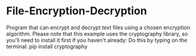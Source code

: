 # File-Encryption-Decryption
Program that can encrypt and decrypt text files using a chosen encryption algorithm.
Please note that this example uses the cryptography library, so you'll need to install it first if you haven't already:
Do this by typing on the terminal: pip install cryptography
